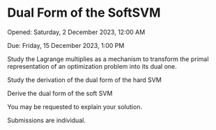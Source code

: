 # Dual Form of the SoftSVM

Opened: Saturday, 2 December 2023, 12:00 AM

Due: Friday, 15 December 2023, 1:00 PM

Study the Lagrange multiplies as a mechanism to transform the primal representation of an optimization problem into its dual one.

Study the derivation of the dual form of the hard SVM

Derive the dual form of the soft SVM

You may be requested to explain your solution.

Submissions are individual.
